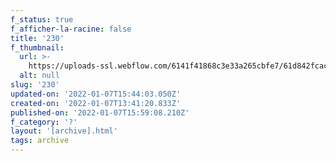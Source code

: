 ```yaml
---
f_status: true
f_afficher-la-racine: false
title: '230'
f_thumbnail:
  url: >-
    https://uploads-ssl.webflow.com/6141f41868c3e33a265cbfe7/61d842fcacd2f6d641381bda_230.jpg
  alt: null
slug: '230'
updated-on: '2022-01-07T15:44:03.050Z'
created-on: '2022-01-07T13:41:20.833Z'
published-on: '2022-01-07T15:59:08.210Z'
f_category: '?'
layout: '[archive].html'
tags: archive
---
```




